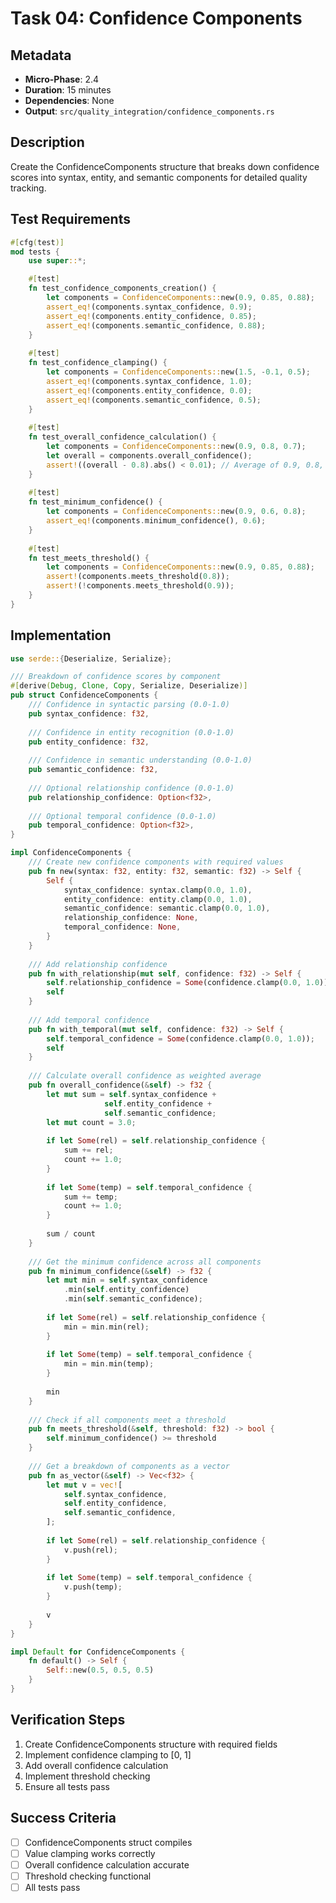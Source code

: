 # Task 04: Confidence Components

## Metadata
- **Micro-Phase**: 2.4
- **Duration**: 15 minutes
- **Dependencies**: None
- **Output**: `src/quality_integration/confidence_components.rs`

## Description
Create the ConfidenceComponents structure that breaks down confidence scores into syntax, entity, and semantic components for detailed quality tracking.

## Test Requirements
```rust
#[cfg(test)]
mod tests {
    use super::*;

    #[test]
    fn test_confidence_components_creation() {
        let components = ConfidenceComponents::new(0.9, 0.85, 0.88);
        assert_eq!(components.syntax_confidence, 0.9);
        assert_eq!(components.entity_confidence, 0.85);
        assert_eq!(components.semantic_confidence, 0.88);
    }
    
    #[test]
    fn test_confidence_clamping() {
        let components = ConfidenceComponents::new(1.5, -0.1, 0.5);
        assert_eq!(components.syntax_confidence, 1.0);
        assert_eq!(components.entity_confidence, 0.0);
        assert_eq!(components.semantic_confidence, 0.5);
    }
    
    #[test]
    fn test_overall_confidence_calculation() {
        let components = ConfidenceComponents::new(0.9, 0.8, 0.7);
        let overall = components.overall_confidence();
        assert!((overall - 0.8).abs() < 0.01); // Average of 0.9, 0.8, 0.7
    }
    
    #[test]
    fn test_minimum_confidence() {
        let components = ConfidenceComponents::new(0.9, 0.6, 0.8);
        assert_eq!(components.minimum_confidence(), 0.6);
    }
    
    #[test]
    fn test_meets_threshold() {
        let components = ConfidenceComponents::new(0.9, 0.85, 0.88);
        assert!(components.meets_threshold(0.8));
        assert!(!components.meets_threshold(0.9));
    }
}
```

## Implementation
```rust
use serde::{Deserialize, Serialize};

/// Breakdown of confidence scores by component
#[derive(Debug, Clone, Copy, Serialize, Deserialize)]
pub struct ConfidenceComponents {
    /// Confidence in syntactic parsing (0.0-1.0)
    pub syntax_confidence: f32,
    
    /// Confidence in entity recognition (0.0-1.0)
    pub entity_confidence: f32,
    
    /// Confidence in semantic understanding (0.0-1.0)
    pub semantic_confidence: f32,
    
    /// Optional relationship confidence (0.0-1.0)
    pub relationship_confidence: Option<f32>,
    
    /// Optional temporal confidence (0.0-1.0)
    pub temporal_confidence: Option<f32>,
}

impl ConfidenceComponents {
    /// Create new confidence components with required values
    pub fn new(syntax: f32, entity: f32, semantic: f32) -> Self {
        Self {
            syntax_confidence: syntax.clamp(0.0, 1.0),
            entity_confidence: entity.clamp(0.0, 1.0),
            semantic_confidence: semantic.clamp(0.0, 1.0),
            relationship_confidence: None,
            temporal_confidence: None,
        }
    }
    
    /// Add relationship confidence
    pub fn with_relationship(mut self, confidence: f32) -> Self {
        self.relationship_confidence = Some(confidence.clamp(0.0, 1.0));
        self
    }
    
    /// Add temporal confidence
    pub fn with_temporal(mut self, confidence: f32) -> Self {
        self.temporal_confidence = Some(confidence.clamp(0.0, 1.0));
        self
    }
    
    /// Calculate overall confidence as weighted average
    pub fn overall_confidence(&self) -> f32 {
        let mut sum = self.syntax_confidence + 
                     self.entity_confidence + 
                     self.semantic_confidence;
        let mut count = 3.0;
        
        if let Some(rel) = self.relationship_confidence {
            sum += rel;
            count += 1.0;
        }
        
        if let Some(temp) = self.temporal_confidence {
            sum += temp;
            count += 1.0;
        }
        
        sum / count
    }
    
    /// Get the minimum confidence across all components
    pub fn minimum_confidence(&self) -> f32 {
        let mut min = self.syntax_confidence
            .min(self.entity_confidence)
            .min(self.semantic_confidence);
        
        if let Some(rel) = self.relationship_confidence {
            min = min.min(rel);
        }
        
        if let Some(temp) = self.temporal_confidence {
            min = min.min(temp);
        }
        
        min
    }
    
    /// Check if all components meet a threshold
    pub fn meets_threshold(&self, threshold: f32) -> bool {
        self.minimum_confidence() >= threshold
    }
    
    /// Get a breakdown of components as a vector
    pub fn as_vector(&self) -> Vec<f32> {
        let mut v = vec![
            self.syntax_confidence,
            self.entity_confidence,
            self.semantic_confidence,
        ];
        
        if let Some(rel) = self.relationship_confidence {
            v.push(rel);
        }
        
        if let Some(temp) = self.temporal_confidence {
            v.push(temp);
        }
        
        v
    }
}

impl Default for ConfidenceComponents {
    fn default() -> Self {
        Self::new(0.5, 0.5, 0.5)
    }
}
```

## Verification Steps
1. Create ConfidenceComponents structure with required fields
2. Implement confidence clamping to [0, 1]
3. Add overall confidence calculation
4. Implement threshold checking
5. Ensure all tests pass

## Success Criteria
- [ ] ConfidenceComponents struct compiles
- [ ] Value clamping works correctly
- [ ] Overall confidence calculation accurate
- [ ] Threshold checking functional
- [ ] All tests pass